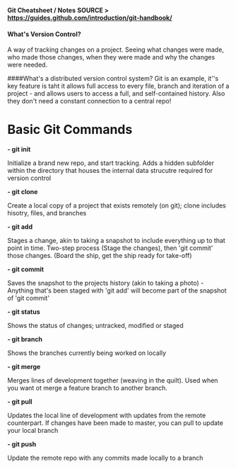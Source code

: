 __Git Cheatsheet / Notes__
__SOURCE > https://guides.github.com/introduction/git-handbook/__

#### What's Version Control?
A way of tracking changes on a project. Seeing what changes were made, who made those changes, when they were made and why the changes were needed.

####What's a distributed version control system?
Git is an example, it''s key feature is taht it allows full access to every file, branch and iteration of a project - and allows users to access a full, and self-contained history. Also they don't need a constant connection to a central repo!


# Basic Git Commands
__- git init__

Initialize a brand new repo, and start tracking. Adds a hidden subfolder within the directory that houses the internal data strucutre required for version control

__- git clone__

Create a local copy of a project that exists remotely (on git); clone includes hisotry, files, and branches

__- git add__

Stages a change, akin to taking a snapshot to include everything up to that point in time. Two-step process (Stage the changes), then 'git commit' those changes. (Board the ship, get the ship ready for take-off)

__- git commit__

Saves the snapshot to the projects history (akin to taking a photo) - Anything that's been staged with 'git add' will become part of the snapshot of 'git commit'

__- git status__

Shows the status of changes; untracked, modified or staged

__- git branch__

Shows the branches currently being worked on locally

__- git merge__

Merges lines of development together (weaving in the quilt). Used when you want ot merge a feature branch to another branch.

__- git pull__

Updates the local line of development with updates from the remote counterpart. If changes have been made to master, you can pull to update your local branch

__- git push__

Update the remote repo with any commits made locally to a branch


